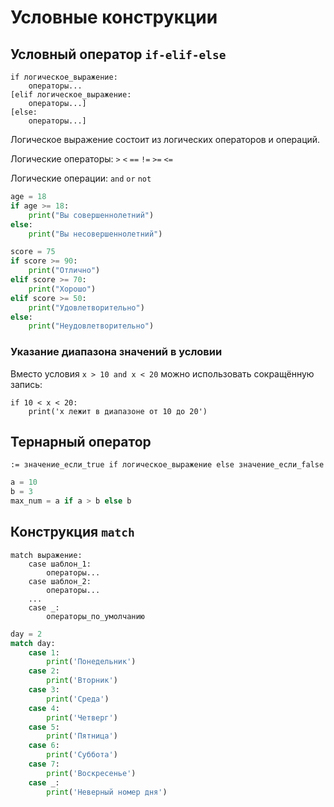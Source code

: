 # Условные конструкции

## Условный оператор `if-elif-else`

```
if логическое_выражение:
    операторы...
[elif логическое_выражение:
    операторы...]
[else: 
    операторы...]
```

Логическое выражение состоит из логических операторов и операций.

Логические операторы: `>` `<` `==` `!=` `>=` `<=`

Логические операции: `and` `or` `not`

```python
age = 18
if age >= 18:
    print("Вы совершеннолетний")
else:
    print("Вы несовершеннолетний")
```

```python
score = 75
if score >= 90:
    print("Отлично")
elif score >= 70:
    print("Хорошо")
elif score >= 50:
    print("Удовлетворительно")
else:
    print("Неудовлетворительно")
```

### Указание диапазона значений в условии

Вместо условия `x > 10 and x < 20` можно использовать сокращённую запись: 
```
if 10 < x < 20:
    print('x лежит в диапазоне от 10 до 20')
```

## Тернарный оператор

```
:= значение_если_true if логическое_выражение else значение_если_false
```

```python
a = 10
b = 3
max_num = a if a > b else b
```

## Конструкция `match`

```
match выражение:
    case шаблон_1:
        операторы...
    case шаблон_2:
        операторы...
    ...
    case _:
        операторы_по_умолчанию
```

```python
day = 2
match day:
    case 1:
        print('Понедельник')
    case 2:
        print('Вторник')
    case 3:
        print('Среда')
    case 4:
        print('Четверг')
    case 5:
        print('Пятница')
    case 6:
        print('Суббота')
    case 7:
        print('Воскресенье')
    case _:
        print('Неверный номер дня')
```
